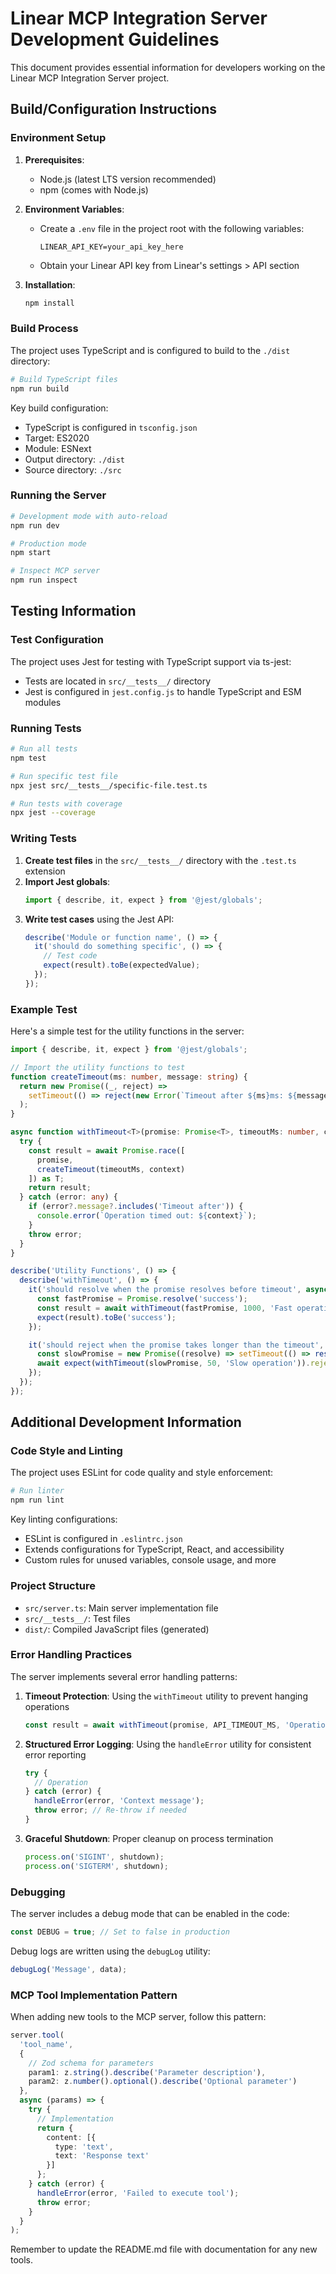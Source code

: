 # Linear MCP Integration Server Development Guidelines

This document provides essential information for developers working on the Linear MCP Integration Server project.

## Build/Configuration Instructions

### Environment Setup

1. **Prerequisites**:
   - Node.js (latest LTS version recommended)
   - npm (comes with Node.js)

2. **Environment Variables**:
   - Create a `.env` file in the project root with the following variables:
     ```
     LINEAR_API_KEY=your_api_key_here
     ```
   - Obtain your Linear API key from Linear's settings > API section

3. **Installation**:
   ```bash
   npm install
   ```

### Build Process

The project uses TypeScript and is configured to build to the `./dist` directory:

```bash
# Build TypeScript files
npm run build
```

Key build configuration:
- TypeScript is configured in `tsconfig.json`
- Target: ES2020
- Module: ESNext
- Output directory: `./dist`
- Source directory: `./src`

### Running the Server

```bash
# Development mode with auto-reload
npm run dev

# Production mode
npm start

# Inspect MCP server
npm run inspect
```

## Testing Information

### Test Configuration

The project uses Jest for testing with TypeScript support via ts-jest:

- Tests are located in `src/__tests__/` directory
- Jest is configured in `jest.config.js` to handle TypeScript and ESM modules

### Running Tests

```bash
# Run all tests
npm test

# Run specific test file
npx jest src/__tests__/specific-file.test.ts

# Run tests with coverage
npx jest --coverage
```

### Writing Tests

1. **Create test files** in the `src/__tests__/` directory with the `.test.ts` extension
2. **Import Jest globals**:
   ```typescript
   import { describe, it, expect } from '@jest/globals';
   ```
3. **Write test cases** using the Jest API:
   ```typescript
   describe('Module or function name', () => {
     it('should do something specific', () => {
       // Test code
       expect(result).toBe(expectedValue);
     });
   });
   ```

### Example Test

Here's a simple test for the utility functions in the server:

```typescript
import { describe, it, expect } from '@jest/globals';

// Import the utility functions to test
function createTimeout(ms: number, message: string) {
  return new Promise((_, reject) => 
    setTimeout(() => reject(new Error(`Timeout after ${ms}ms: ${message}`)), ms)
  );
}

async function withTimeout<T>(promise: Promise<T>, timeoutMs: number, context: string): Promise<T> {
  try {
    const result = await Promise.race([
      promise,
      createTimeout(timeoutMs, context)
    ]) as T;
    return result;
  } catch (error: any) {
    if (error?.message?.includes('Timeout after')) {
      console.error(`Operation timed out: ${context}`);
    }
    throw error;
  }
}

describe('Utility Functions', () => {
  describe('withTimeout', () => {
    it('should resolve when the promise resolves before timeout', async () => {
      const fastPromise = Promise.resolve('success');
      const result = await withTimeout(fastPromise, 1000, 'Fast operation');
      expect(result).toBe('success');
    });

    it('should reject when the promise takes longer than the timeout', async () => {
      const slowPromise = new Promise((resolve) => setTimeout(() => resolve('too late'), 100));
      await expect(withTimeout(slowPromise, 50, 'Slow operation')).rejects.toThrow('Timeout after 50ms');
    });
  });
});
```

## Additional Development Information

### Code Style and Linting

The project uses ESLint for code quality and style enforcement:

```bash
# Run linter
npm run lint
```

Key linting configurations:
- ESLint is configured in `.eslintrc.json`
- Extends configurations for TypeScript, React, and accessibility
- Custom rules for unused variables, console usage, and more

### Project Structure

- `src/server.ts`: Main server implementation file
- `src/__tests__/`: Test files
- `dist/`: Compiled JavaScript files (generated)

### Error Handling Practices

The server implements several error handling patterns:

1. **Timeout Protection**: Using the `withTimeout` utility to prevent hanging operations
   ```typescript
   const result = await withTimeout(promise, API_TIMEOUT_MS, 'Operation context');
   ```

2. **Structured Error Logging**: Using the `handleError` utility for consistent error reporting
   ```typescript
   try {
     // Operation
   } catch (error) {
     handleError(error, 'Context message');
     throw error; // Re-throw if needed
   }
   ```

3. **Graceful Shutdown**: Proper cleanup on process termination
   ```typescript
   process.on('SIGINT', shutdown);
   process.on('SIGTERM', shutdown);
   ```

### Debugging

The server includes a debug mode that can be enabled in the code:

```typescript
const DEBUG = true; // Set to false in production
```

Debug logs are written using the `debugLog` utility:

```typescript
debugLog('Message', data);
```

### MCP Tool Implementation Pattern

When adding new tools to the MCP server, follow this pattern:

```typescript
server.tool(
  'tool_name',
  {
    // Zod schema for parameters
    param1: z.string().describe('Parameter description'),
    param2: z.number().optional().describe('Optional parameter')
  },
  async (params) => {
    try {
      // Implementation
      return {
        content: [{
          type: 'text',
          text: 'Response text'
        }]
      };
    } catch (error) {
      handleError(error, 'Failed to execute tool');
      throw error;
    }
  }
);
```

Remember to update the README.md file with documentation for any new tools.
